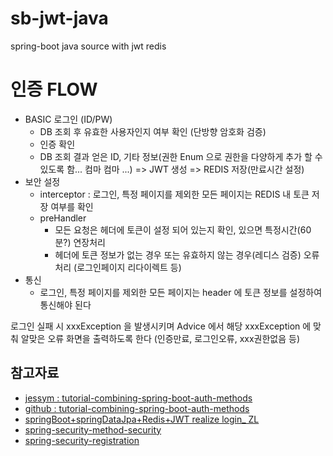 # sb-jwt-java

spring-boot java source with jwt redis

# 인증 FLOW

- BASIC 로그인 (ID/PW)
  - DB 조회 후 유효한 사용자인지 여부 확인 (단방향 암호화 검증)
  - 인증 확인
  - DB 조회 결과 얻은 ID, 기타 정보(권한 Enum 으로 권한을 다양하게 추가 할 수 있도록 함... 컴마 컴마 ...) => JWT 생성 => REDIS 저장(만료시간 설정)
- 보안 설정
  - interceptor : 로그인, 특정 페이지를 제외한 모든 페이지는 REDIS 내 토큰 저장 여부를 확인
  - preHandler
    - 모든 요청은 헤더에 토큰이 설정 되어 있는지 확인, 있으면 특정시간(60분?) 연장처리
    - 헤더에 토큰 정보가 없는 경우 또는 유효하지 않는 경우(레디스 검증) 오류 처리 (로그인페이지 리다이렉트 등)
- 통신
  - 로그인, 특정 페이지를 제외한 모든 페이지는 header 에 토큰 정보를 설정하여 통신해야 된다

로그인 실패 시 xxxException 을 발생시키며 Advice 에서 해당 xxxException 에 맞춰 알맞은 오류 화면을 출력하도록 한다
(인증만료, 로그인오류, xxx권한없음 등)

## 참고자료

- [jessym : tutorial-combining-spring-boot-auth-methods](https://www.jessym.com/articles/combining-spring-boot-auth-methods)
- [github : tutorial-combining-spring-boot-auth-methods](https://github.com/jessym/tutorial-combining-spring-boot-auth-methods)
- [springBoot+springDataJpa+Redis+JWT realize login_ ZL](https://programmer.ink/think/springboot-springdatajpa-redis-jwt-realize-login_-zl.html)
- [spring-security-method-security](https://www.baeldung.com/spring-security-method-security)
- [spring-security-registration](https://www.baeldung.com/spring-security-registration)
